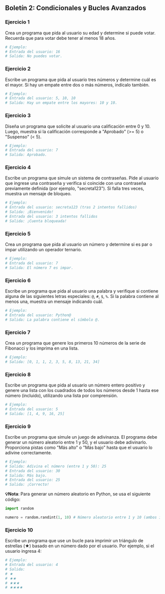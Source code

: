 ## **Boletín 2: Condicionales y Bucles Avanzados**

### **Ejercicio 1**
Crea un programa que pida al usuario su edad y determine si puede votar. Recuerda que para votar debe tener al menos 18 años.

```python
# Ejemplo:
# Entrada del usuario: 16
# Salida: No puedes votar.
```


### **Ejercicio 2**
Escribe un programa que pida al usuario tres números y determine cuál es el mayor. Si hay un empate entre dos o más números, indícalo también.

```python
# Ejemplo:
# Entrada del usuario: 5, 10, 10
# Salida: Hay un empate entre los mayores: 10 y 10.
```


### **Ejercicio 3**
Diseña un programa que solicite al usuario una calificación entre 0 y 10. Luego, muestra si la calificación corresponde a "Aprobado" (>= 5) o "Suspenso" (< 5).

```python
# Ejemplo:
# Entrada del usuario: 7
# Salida: Aprobado.
```


### **Ejercicio 4**
Escribe un programa que simule un sistema de contraseñas. Pide al usuario que ingrese una contraseña y verifica si coincide con una contraseña previamente definida (por ejemplo, "secreta123"). Si falla tres veces, muestra un mensaje de bloqueo.

```python
# Ejemplo:
# Entrada del usuario: secreta123 (tras 2 intentos fallidos)
# Salida: ¡Bienvenido!
# Entrada del usuario: 3 intentos fallidos
# Salida: ¡Cuenta bloqueada!
```


### **Ejercicio 5**
Crea un programa que pida al usuario un número y determine si es par o impar utilizando un operador ternario.

```python
# Ejemplo:
# Entrada del usuario: 7
# Salida: El número 7 es impar.
```


### **Ejercicio 6**
Escribe un programa que pida al usuario una palabra y verifique si contiene alguna de las siguientes letras especiales: `@`, `#`, `$`, `%`. Si la palabra contiene al menos una, muestra un mensaje indicando cuál.

```python
# Ejemplo:
# Entrada del usuario: Python@
# Salida: La palabra contiene el símbolo @.
```


### **Ejercicio 7**
Crea un programa que genere los primeros 10 números de la serie de Fibonacci y los imprima en una lista.

```python
# Ejemplo:
# Salida: [0, 1, 1, 2, 3, 5, 8, 13, 21, 34]
```


### **Ejercicio 8**
Escribe un programa que pida al usuario un número entero positivo y genere una lista con los cuadrados de todos los números desde 1 hasta ese número (incluido), utilizando una lista por comprensión.

```python
# Ejemplo:
# Entrada del usuario: 5
# Salida: [1, 4, 9, 16, 25]
```


### **Ejercicio 9**
Escribe un programa que simule un juego de adivinanza. El programa debe generar un número aleatorio entre 1 y 50, y el usuario debe adivinarlo. Proporciona pistas como "Más alto" o "Más bajo" hasta que el usuario lo adivine correctamente.

```python
# Ejemplo:
# Salida: Adivina el número (entre 1 y 50): 25
# Entrada del usuario: 30
# Salida: Más bajo.
# Entrada del usuario: 25
# Salida: ¡Correcto!
```

**💡Nota**: Para generar un número aleatorio en Python, se usa el siguiente código:

```python
import random

numero = random.randint(1, 10) # Número aleatorio entre 1 y 10 (ambos incluidos)
```

### **Ejercicio 10**
Escribe un programa que use un bucle para imprimir un triángulo de estrellas (★) basado en un número dado por el usuario. Por ejemplo, si el usuario ingresa 4:

```python
# Ejemplo:
# Entrada del usuario: 4
# Salida:
# ★
# ★★
# ★★★
# ★★★★
```
